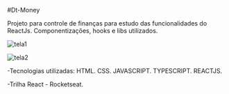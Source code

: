 #Dt-Money

Projeto para controle de finanças para estudo das funcionalidades do ReactJs. Componentizações, hooks e libs utilizados.

![tela1](https://github.com/user-attachments/assets/0ebf1d6d-9770-4b7e-a82f-e0a23c308fa7)


![tela2](https://github.com/user-attachments/assets/6334e735-65a1-4278-a45f-5460a979b231)

-Tecnologias utilizadas: HTML. CSS. JAVASCRIPT. TYPESCRIPT. REACTJS.

-Trilha React - Rocketseat.
